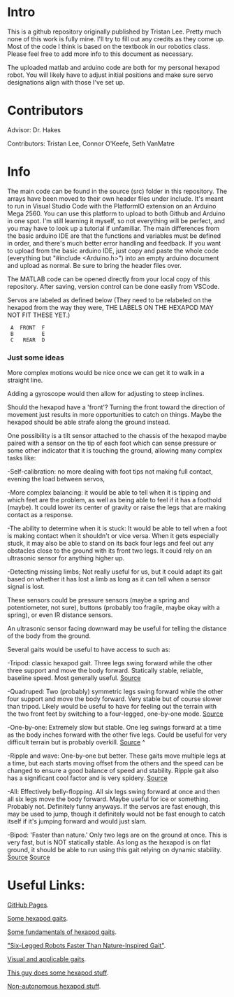 # Intro

This is a github repository originally published by Tristan Lee. Pretty much none of this work is fully mine. I'll try to fill out any credits as they come up. Most of the code I think is based on the textbook in our robotics class. Please feel free to add more info to this document as necessary.

The uploaded matlab and arduino code are both for my personal hexapod robot. You will likely have to adjust initial positions and make sure servo designations align with those I've set up.


# Contributors

Advisor: Dr. Hakes

Contributors: Tristan Lee, Connor O'Keefe, Seth VanMatre


# Info

The main code can be found in the source (src) folder in this repository. The arrays have been moved to their own header files under include. It's meant to run in Visual Studio Code with the PlatformIO extension on an Arduino Mega 2560. You can use this platform to upload to both Github and Arduino in one spot. I'm still learning it myself, so not everything will be perfect, and you may have to look up a tutorial if unfamiliar. The main differences from the basic arduino IDE are that the functions and variables must be defined in order, and there's much better error handling and feedback. If you want to upload from the basic arduino IDE, just copy and paste the whole code (everything but "#include <Arduino.h>") into an empty arduino document and upload as normal. Be sure to bring the header files over.

The MATLAB code can be opened directly from your local copy of this repository. After saving, version control can be done easily from VSCode.


Servos are labeled as defined below (They need to be relabeled on the hexapod
from the way they were, THE LABELS ON THE HEXAPOD MAY NOT FIT THESE YET.)
```
 A  FRONT  F
 B         E
 C   REAR  D
```

### Just some ideas

More complex motions would be nice once we can get it to walk in a straight line.

Adding a gyroscope would then allow for adjusting to steep inclines.

Should the hexapod have a 'front'? Turning the front toward the direction of movement just results in more opportunities to catch on things. Maybe the hexapod should be able strafe along the ground instead.


One possibility is a tilt sensor attached to the chassis of the hexapod maybe paired with a sensor on the tip of each foot which can sense pressure or some other indicator that it is touching the ground, allowing many complex tasks like:

-Self-calibration: no more dealing with foot tips not making full contact, evening the load between servos,

-More complex balancing: it would be able to tell when it is tipping and which feet are the problem, as well as being able to feel if it has a foothold (maybe). It could lower its center of gravity or raise the legs that are making contact as a response.

-The ability to determine when it is stuck: It would be able to tell when a foot is making contact when it shouldn't or vice versa. When it gets especially stuck, it may also be able to stand on its back four legs and feel out any obstacles close to the ground with its front two legs. It could rely on an ultrasonic sensor for anything higher up.

-Detecting missing limbs; Not really useful for us, but it could adapt its gait based on whether it has lost a limb as long as it can tell when a sensor signal is lost.

These sensors could be pressure sensors (maybe a spring and potentiometer, not sure), buttons (probably too fragile, maybe okay with a spring), or even IR distance sensors.


An ultrasonic sensor facing downward may be useful for telling the distance of the body from the ground.


Several gaits would be useful to have access to such as:

-Tripod: classic hexapod gait. Three legs swing forward while the other three support and move the body forward. Statically stable, reliable, baseline speed. Most generally useful. [Source](https://hexapodrobots.weebly.com/types-of-robot-gait.html)

-Quadruped: Two (probably) symmetric legs swing forward while the other four support and move the body forward. Very stable but of course slower than tripod. Likely would be useful to have for feeling out the terrain with the two front feet by switching to a four-legged, one-by-one mode. [Source](https://hexapodrobots.weebly.com/types-of-robot-gait.html)

-One-by-one: Extremely slow but stable. One leg swings forward at a time as the body inches forward with the other five legs. Could be useful for very difficult terrain but is probably overkill. [Source](https://hexapodrobots.weebly.com/types-of-robot-gait.html)                                        ^

-Ripple and wave: One-by-one but better. These gaits move multiple legs at a time, but each starts moving offset from the others and the speed can be changed to ensure a good balance of speed and stability. Ripple gait also has a significant cool factor and is very spidery. [Source](https://hackaday.io/project/21904-hexapod-modelling-path-planning-and-control/log/62326-3-fundamentals-of-hexapod-robot)

-All: Effectively belly-flopping. All six legs swing forward at once and then all six legs move the body forward. Maybe useful for ice or something. Probably not. Definitely funny anyways. If the servos are fast enough, this may be used to jump, though it definitely would not be fast enough to catch itself if it's jumping forward and would just slam.

-Bipod: 'Faster than nature.' Only two legs are on the ground at once. This is very fast, but is NOT statically stable. As long as the hexapod is on flat ground, it should be able to run using this gait relying on dynamic stability. [Source](https://youtu.be/QZt3eJzHLSU?si=h863vg1OPpXfI5gd) [Source](https://youtu.be/DKsyJYkdZ_o?si=HSgxqJErNcM0EqTi)


# Useful Links:

[GitHub Pages](https://pages.github.com/).

[Some hexapod gaits](https://hexapodrobots.weebly.com/types-of-robot-gait.html).

[Some fundamentals of hexapod gaits](https://hackaday.io/project/21904-hexapod-modelling-path-planning-and-control/log/62326-3-fundamentals-of-hexapod-robot).

["Six-Legged Robots Faster Than Nature-Inspired Gait"](https://youtu.be/QZt3eJzHLSU?si=h863vg1OPpXfI5gd).

[Visual and applicable gaits](https://youtu.be/DKsyJYkdZ_o?si=HSgxqJErNcM0EqTi).

[This guy does some hexapod stuff](https://www.youtube.com/@AecertRobotics).

[Non-autonomous hexapod stuff](https://github.com/Ryan-Mirch/Aecerts_Hexapod_V1).



